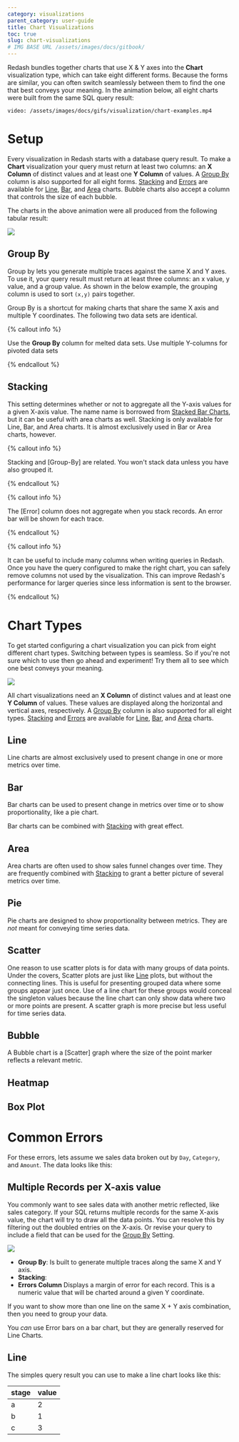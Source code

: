 ```yaml
---
category: visualizations
parent_category: user-guide
title: Chart Visualizations
toc: true
slug: chart-visualizations
# IMG BASE URL /assets/images/docs/gitbook/
---
```


Redash bundles together charts that use X & Y axes into the **Chart** visualization type, which can take eight different forms. Because the forms are similar, you can often switch seamlessly between them to find the one that best conveys your meaning. In the animation below, all eight charts were built from the same SQL query result:

`video: /assets/images/docs/gifs/visualization/chart-examples.mp4`

# Setup

Every visualization in Redash starts with a database query result. To make a **Chart** visualization your query must return at least two columns: an **X Column** of distinct values and at least one **Y Column** of values. A [Group By] column is also supported for all eight forms. [Stacking] and [Errors] are available for [Line], [Bar], and [Area] charts. Bubble charts also accept a column that controls the size of each bubble.

The charts in the above animation were all produced from the following tabular result:

![](/assets/images/docs/gitbook/animation-table-data.png)

## Group By

Group by lets you generate multiple traces against the same X and Y axes. To use it, your query result must return at least three columns: an x value, y value, and a group value. As shown in the below example, the grouping column is used to sort `(x,y)` pairs together.

Group By is a shortcut for making charts that share the same X axis and multiple Y coordinates. The following two data sets are identical.

{% callout info %}

Use the **Group By** column for melted data sets. Use multiple Y-columns for pivoted data sets

{% endcallout %}

## Stacking

This setting determines whether or not to aggregate all the Y-axis values for a given X-axis value. The name name is borrowed from [Stacked Bar Charts], but it can be useful with area charts as well. Stacking is only available for Line, Bar, and Area charts. It is almost exclusively used in Bar or Area charts, however.

{% callout info %}

Stacking and [Group-By] are related. You won't stack data unless you have also grouped it.

{% endcallout %}

{% callout info %}

The [Error] column does not aggregate when you stack records. An error bar will be shown for each trace.

{% endcallout %}




{% callout info %}

It can be useful to include many columns when writing queries in Redash. Once you have the query configured to make the right chart, you can safely remove columns not used by the visualization. This can improve Redash's performance for larger queries since less information is sent to the browser.

{% endcallout %}

# Chart Types

To get started configuring a chart visualization you can pick from eight different chart types. Switching between types is seamless. So if you're not sure which to use then go ahead and experiment! Try them all to see which one best conveys your meaning.

![](/assets/images/docs/gitbook/chart-viz-types.png)

All chart visualizations need an **X Column** of distinct values and at least one **Y Column** of values. These values are displayed along the horizontal and vertical axes, respectively. A [Group By] column is also supported for all eight types. [Stacking] and [Errors] are available for [Line], [Bar], and [Area] charts. 

<!-- Here put a picture of the X and Y column selectors!!! -->

## Line

Line charts are almost exclusively used to present change in one or more metrics over time.

## Bar

Bar charts can be used to present change in metrics over time or to show proportionality, like a pie chart.

Bar charts can be combined with [Stacking] with great effect.

## Area

Area charts are often used to show sales funnel changes over time. They are frequently combined with [Stacking] to grant a better picture of several metrics over time.

## Pie

Pie charts are designed to show proportionality between metrics. They are _not_ meant for conveying time series data.

## Scatter


One reason to use scatter plots is for data with many groups of data points. Under the covers, Scatter plots are just like [Line] plots, but without the connecting lines. This is useful for presenting grouped data where some groups appear just once. Use of a line chart for these groups would conceal the singleton values because the line chart can only show data where two or more points are present. A scatter graph is more precise but less useful for time series data.

## Bubble

A Bubble chart is a [Scatter] graph where the size of the point marker reflects a relevant metric.

## Heatmap

## Box Plot



# Common Errors

For these errors, lets assume we sales data broken out by `Day`, `Category`, and `Amount`. The data looks like this:



## Multiple Records per X-axis value

You commonly want to see sales data with another metric reflected, like sales category. If your SQL returns multiple records for the same X-axis value, the chart will try to draw all the data points. You can resolve this by filtering out the doubled entries on the X-axis. Or revise your query to include a field that can be used for the [Group By] Setting.

![](error_double_x_entries.png)


<!-- Scratch stuff -->
* **Group By**: Is built to generate multiple traces along the same X and Y axis.
* **Stacking**: 
* **Errors Column** Displays a margin of error for each record. This is a numeric value that will be charted around a given Y coordinate. 

If you want to show more than one line on the same X + Y axis combination, then you need to group your data.

You _can_ use Error bars on a bar chart, but they are generally reserved for Line Charts.
## Line

The simples query result you can use to make a line chart looks like this:

| stage | value |
| ----- | ----- |
| a     | 2     |
| b     | 1     |
| c     | 3     |



[Group By]: #group-by
[Errors]: #error
[Stacking]: #stacking

[Line]: #line
[Bar]: #bar
[Area]: #area

[Stacked Bar Charts]: https://en.wikipedia.org/wiki/Bar_chart#Grouped_and_stacked